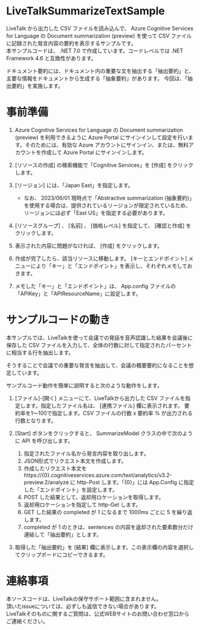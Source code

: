 # LiveTalkSummarizeTextSample
LiveTalk から出力した CSV ファイルを読み込んで、 Azure Cognitive Services for Language の Document summarization (preview) を使って CSV ファイルに記録された発言内容の要約を表示するサンプルです。  
本サンプルコードは、 .NET 7.0 で作成しています。コードレベルでは .NET Framework 4.6 と互換性があります。

ドキュメント要約には、ドキュメント内の重要な文を抽出する「抽出要約」と、主要な情報をドキュメントから生成する「抽象要約」があります。
今回は、「抽出要約」を実施します。

# 事前準備
1. Azure Cognitive Services for Language の Document summarization (preview) を利用できるように Azure Portal にサインインして設定を行います。そのためには、有効な Azure アカウントにサインイン、または、無料アカウントを作成して Azure Portal にサインインします。
2. [リソースの作成] の検索機能で「Cognitive Services」を [作成] をクリックします。
3. [リージョン] には、「Japan East」を指定します。

   * なお、 2023/06/01 現時点で「Abstractive summarization (抽象要約)」を使用する場合は、提供されているリージョンが限定されているため、リージョンには必ず「East US」を指定する必要があります。

4. [リソースグループ] 、 [名前] 、 [価格レベル] を指定して、 [確認と作成] をクリックします。
5. 表示された内容に問題がなければ、 [作成] をクリックします。
6. 作成が完了したら、該当リソースに移動します。 [キーとエンドポイント] メニューにより「キー」と「エンドポイント」を表示し、それぞれメモしておきます。
7. メモした「キー」と「エンドポイント」は、 App.config ファイルの「APIKey」と「APIResourceName」に設定します。

# サンプルコードの動き
本サンプルでは、LiveTalkを使って会議での発話を音声認識した結果を会議後に保存した CSV ファイルを入力して、全体の行数に対して指定されたパーセントに相当する行を抽出します。

そうすることで会議での重要な発言を抽出して、会議の概要要約になることを想定しています。

サンプルコード動作を簡単に説明すると次のような動作をします。  
1. [ファイル]-[開く] メニューにて、LiveTalkから出力した CSV ファイルを指定します。指定したファイル名は、 [連携ファイル] 欄に表示されます。
要約率を1～100で指定します。CSV ファイルの行数 x 要約率 % が出力される行数となります。
2. [Start] ボタンをクリックすると、 SummarizeModel クラスの中で次のように API を呼び出します。

   1. 指定されたファイル名から発言内容を取り出します。
   2. JSON形式でリクエスト本文を作成します。
   3. 作成したリクエスト本文を https://{0}.cognitiveservices.azure.com/text/analytics/v3.2-preview.2/analyze に http-Post します。「{0}」には App.Config に指定した「エンドポイント」を設定します。
   4. POST した結果として、返却用ロケーションを取得します。
   5. 返却用ロケーションを指定して http-Get します。
   6. GET した結果の completed が 1 になるまで 1000ms ごとに 5 を繰り返します。
   7. completed が 1 のときは、sentences の内容を返却された要素数分だけ連結して「抽出要約」とします。

3. 取得した「抽出要約」を [結果] 欄に表示します。この表示欄の内容を選択してクリップボードにコピーできるます。

# 連絡事項
本ソースコードは、LiveTalkの保守サポート範囲に含まれません。  
頂いたissueについては、必ずしも返信できない場合があります。  
LiveTalkそのものに関するご質問は、公式WEBサイトのお問い合わせ窓口からご連絡ください。
